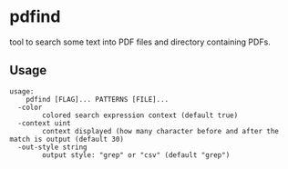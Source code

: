 # pdfind

tool to search some text into PDF files and directory containing PDFs.

## Usage

```
usage:
	pdfind [FLAG]... PATTERNS [FILE]...
  -color
    	colored search expression context (default true)
  -context uint
    	context displayed (how many character before and after the match is output (default 30)
  -out-style string
    	output style: "grep" or "csv" (default "grep")
```
